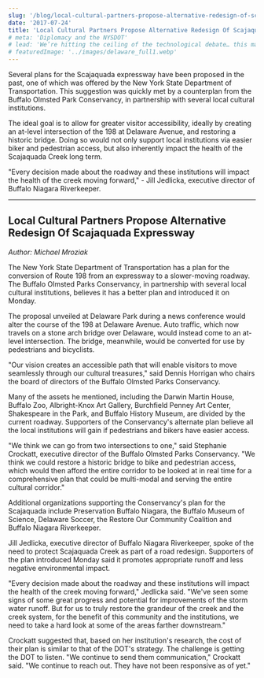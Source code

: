 ```yaml
---
slug: '/blog/local-cultural-partners-propose-alternative-redesign-of-scajaquada-expressway'
date: '2017-07-24'
title: 'Local Cultural Partners Propose Alternative Redesign Of Scajaquada Expressway'
# meta: 'Diplomacy and the NYSDOT'
# lead: 'We’re hitting the ceiling of the technological debate… this may now be up to political will.'
# featuredImage: '../images/delaware_full1.webp'
---
```


Several plans for the Scajaquada expressway have been proposed in the past, one of which was offered by the New York State Department of Transportation. This suggestion was quickly met by a counterplan from the Buffalo Olmsted Park Conservancy, in partnership with several local cultural institutions.

The ideal goal is to allow for greater visitor accessibility, ideally by creating an at-level intersection of the 198 at Delaware Avenue, and restoring a historic bridge. Doing so would not only support local institutions via easier biker and pedestrian access, but also inherently impact the health of the Scajaquada Creek long term.

"Every decision made about the roadway and these institutions will impact the health of the creek moving forward," - Jill Jedlicka, executive director of Buffalo Niagara Riverkeeper.

---

## Local Cultural Partners Propose Alternative Redesign Of Scajaquada Expressway

_Author: Michael Mroziak_

The New York State Department of Transportation has a plan for the conversion of Route 198 from an expressway to a slower-moving roadway. The Buffalo Olmsted Parks Conservancy, in partnership with several local cultural institutions, believes it has a better plan and introduced it on Monday.

The proposal unveiled at Delaware Park during a news conference would alter the course of the 198 at Delaware Avenue. Auto traffic, which now travels on a stone arch bridge over Delaware, would instead come to an at-level intersection. The bridge, meanwhile, would be converted for use by pedestrians and bicyclists.

"Our vision creates an accessible path that will enable visitors to move seamlessly through our cultural treasures," said Dennis Horrigan who chairs the board of directors of the Buffalo Olmsted Parks Conservancy.

Many of the assets he mentioned, including the Darwin Martin House, Buffalo Zoo, Albright-Knox Art Gallery, Burchfield Penney Art Center, Shakespeare in the Park, and Buffalo History Museum, are divided by the current roadway. Supporters of the Conservancy's alternate plan believe all the local institutions will gain if pedestrians and bikers have easier access.

"We think we can go from two intersections to one," said Stephanie Crockatt, executive director of the Buffalo Olmsted Parks Conservancy. "We think we could restore a historic bridge to bike and pedestrian access, which would then afford the entire corridor to be looked at in real time for a comprehensive plan that could be multi-modal and serving the entire cultural corridor."

Additional organizations supporting the Conservancy's plan for the Scajaquada include Preservation Buffalo Niagara, the Buffalo Museum of Science, Delaware Soccer, the Restore Our Community Coalition and Buffalo Niagara Riverkeeper.

Jill Jedlicka, executive director of Buffalo Niagara Riverkeeper, spoke of the need to protect Scajaquada Creek as part of a road redesign. Supporters of the plan introduced Monday said it promotes appropriate runoff and less negative environmental impact.

"Every decision made about the roadway and these institutions will impact the health of the creek moving forward," Jedlicka said. "We've seen some signs of some great progress and potential for improvements of the storm water runoff. But for us to truly restore the grandeur of the creek and the creek system, for the benefit of this community and the institutions, we need to take a hard look at some of the areas farther downstream."

Crockatt suggested that, based on her institution's research, the cost of their plan is similar to that of the DOT's strategy. The challenge is getting the DOT to listen.
"We continue to send them communication," Crockatt said. "We continue to reach out. They have not been responsive as of yet."
